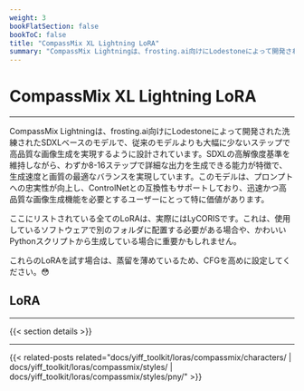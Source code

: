 ```yaml
---
weight: 3
bookFlatSection: false
bookToC: false
title: "CompassMix XL Lightning LoRA"
summary: "CompassMix Lightningは、frosting.ai向けにLodestoneによって開発された洗練されたSDXLベースのモデルで、従来のモデルよりも大幅に少ないステップで高品質な画像生成を実現するように設計されています。SDXLの高解像度基準を維持しながら、わずか8-16ステップで詳細な出力を生成できる能力が特徴で、生成速度と画質の最適なバランスを実現しています。このモデルは、プロンプトへの忠実性が向上し、ControlNetとの互換性もサポートしており、迅速かつ高品質な画像生成機能を必要とするユーザーにとって特に価値があります。このリストには、このモデル用にリリースした全てのLoRAが含まれています。"
---
```


<!--markdownlint-disable MD025 -->

# CompassMix XL Lightning LoRA

---

CompassMix Lightningは、frosting.ai向けにLodestoneによって開発された洗練されたSDXLベースのモデルで、従来のモデルよりも大幅に少ないステップで高品質な画像生成を実現するように設計されています。SDXLの高解像度基準を維持しながら、わずか8-16ステップで詳細な出力を生成できる能力が特徴で、生成速度と画質の最適なバランスを実現しています。このモデルは、プロンプトへの忠実性が向上し、ControlNetとの互換性もサポートしており、迅速かつ高品質な画像生成機能を必要とするユーザーにとって特に価値があります。

ここにリストされている全てのLoRAは、実際にはLyCORISです。これは、使用しているソフトウェアで別のフォルダに配置する必要がある場合や、かわいいPythonスクリプトから生成している場合に重要かもしれません。

これらのLoRAを試す場合は、蒸留を薄めているため、CFGを高めに設定してください。😳

## LoRA

---

{{< section details >}}

---

{{< related-posts related="docs/yiff_toolkit/loras/compassmix/characters/ | docs/yiff_toolkit/loras/compassmix/styles/ | docs/yiff_toolkit/loras/compassmix/styles/pny/" >}}
